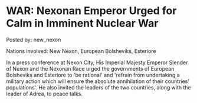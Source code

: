 # WAR: Nexonan Emperor Urged for Calm in Imminent Nuclear War

Posted by: new_nexon

Nations involved: New Nexon, European Bolsheviks, Esteriore

In a press conference at Nexon City, His Imperial Majesty Emperor Slender of Nexon and the Nexonan Race urged the governments of European Bolsheviks and Esteriore to 'be rational' and 'refrain from undertaking a military action which will ensure the absolute annihilation of their countries' populations'. He also invited the leaders of the two countries, along with the leader of Adrea, to peace talks.